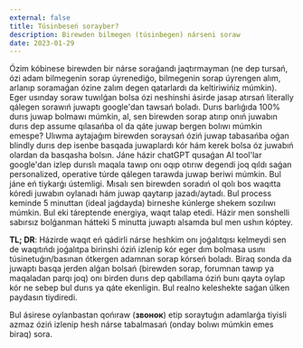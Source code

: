 ```yaml
---
external: false
title: Túsinbeseń sorayber?
description: Birewden bilmegen (túsinbegen) nárseni soraw
date: 2023-01-29
---
```


Ózim kóbinese birewden bir nárse soraǵandı jaqtırmayman (ne dep tursań, ózi adam bilmegenin sorap úyrenediǵo, bilmegenin sorap úyrengen alım, arlanıp soramaǵan ózine zalım degen qatarlardı da keltiriwińiz múmkin). Eger usınday soraw tuwılǵan bolsa ózi neshinshi ásirde jasap atırsań literally qálegen sorawıń juwaptı google'dan tawsań boladı. Durıs barlıǵıda 100% durıs juwap bolmawı múmkin, al, sen birewden sorap atırıp onıń juwabın durıs dep assume qılasańba ol da qáte juwap bergen bolıwı múmkin emespe? Ulıwma aytajaǵım birewden soraysań óziń juwap tabasańba oǵan blindly durıs dep isenbe basqada juwaplardı kór hám kerek bolsa óz juwabıń olardan da basqasha bolsın.
Jáne házir chatGPT qusaǵan AI tool'lar google'dan izlep durıslı maqala tawıp onı oqıp otırıw degendi joq qıldı saǵan personalized, operative túrde qálegen tarawda juwap beriwi múmkin. Bul jáne eń tiykarǵı ústemligi. Mısalı sen birewden soradıń ol qolı bos waqıtta kóredi juwabın oylanadı hám juwap qaytarıp jazadı/aytadı. Bul process keminde 5 minuttan (ideal jaǵdayda) birneshe kúnlerge shekem sozılıwı múmkin. Bul eki táreptende energiya, waqıt talap etedi. Házir men sonshelli sabırsız bolǵanman hátteki 5 minutta juwaptı alsamda bul men ushın kóptey.

**TL; DR**: Házirde waqıt eń qádirli nárse heshkim onı joǵalıtqısı kelmeydi sen de waqıtıńdı joǵalıtpa birinshi óziń izlenip kór eger dım bolmasa usını túsinetuǵın/basınan ótkergen adamnan sorap kórseń boladı. Biraq sonda da juwaptı basqa jerden alǵan bolsań (birewden sorap, forumnan tawıp ya maqaladan parqı joq) onı birden durıs dep qabıllama óziń bunı qayta oylap kór ne sebep bul durıs ya qáte ekenligin. Bul realno keleshekte saǵan úlken paydasın tiydiredi.

Bul ásirese oylanbastan qońıraw (**звонок**) etip soraytuǵın adamlarǵa tiyisli azmaz óziń izlenip hesh nárse tabalmasań (onday bolıwı múmkin emes biraq) sora.
